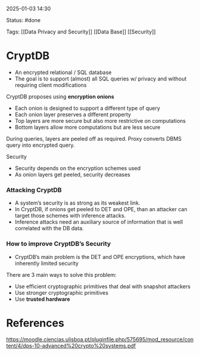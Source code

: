 2025-01-03 14:30

Status: #done 

Tags: [[Data Privacy and Security]] [[Data Base]] [[Security]] 

# CryptDB

- An encrypted relational / SQL database
- The goal is to support (almost) all SQL queries w/ privacy and without requiring client modifications

CryptDB proposes using **encryption onions**
- Each onion is designed to support a different type of query
- Each onion layer preserves a different property
- Top layers are more secure but also more restrictive on computations
- Bottom layers allow more computations but are less secure

During queries, layers are peeled off as required.
Proxy converts DBMS query into encrypted query.

Security
- Security depends on the encryption schemes used
- As onion layers get peeled, security decreases

### Attacking CryptDB
- A system’s security is as strong as its weakest link.
- In CryptDB, if onions get peeled to DET and OPE, than an attacker can target those schemes with inference attacks.
- Inference attacks need an auxiliary source of information that is well correlated with the DB data.

### How to improve CryptDB’s Security
- CryptDB’s main problem is the DET and OPE encryptions, which have inherently limited security

There are 3 main ways to solve this problem:
- Use efficient cryptographic primitives that deal with snapshot attackers
- Use stronger cryptographic primitives
- Use **trusted hardware**
# References

https://moodle.ciencias.ulisboa.pt/pluginfile.php/575695/mod_resource/content/4/dps-10-advanced%20crypto%20systems.pdf